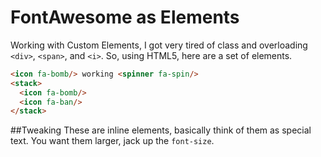 # FontAwesome as Elements
Working with Custom Elements, I got very tired of class and overloading
`<div>`, `<span>`, and `<i>`. So, using HTML5, here are a set of elements.

```html
<icon fa-bomb/> working <spinner fa-spin/>
<stack>
  <icon fa-bomb/>
  <icon fa-ban/>
</stack>
```

##Tweaking
These are inline elements, basically think of them as special text. You want
them larger, jack up the `font-size`.
